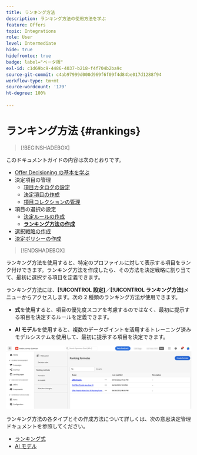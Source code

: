 ```yaml
---
title: ランキング方法
description: ランキング方法の使用方法を学ぶ
feature: Offers
topic: Integrations
role: User
level: Intermediate
hide: true
hidefromtoc: true
badge: label="ベータ版"
exl-id: c1d69bc9-4486-4037-b218-f4f704b2ba9c
source-git-commit: c4ab97999d000d969f6f09f4d84be017d1288f94
workflow-type: tm+mt
source-wordcount: '179'
ht-degree: 100%

---
```


# ランキング方法 {#rankings}

>[!BEGINSHADEBOX]

このドキュメントガイドの内容は次のとおりです。

* [Offer Decisioning の基本を学ぶ](gs-experience-decisioning.md)
* 決定項目の管理
   * [項目カタログの設定](catalogs.md)
   * [決定項目の作成](items.md)
   * [項目コレクションの管理](collections.md)
* 項目の選択の設定
   * [決定ルールの作成](rules.md)
   * **[ランキング方法の作成](ranking.md)**
* [選択戦略の作成](selection-strategies.md)
* [決定ポリシーの作成](create-decision.md)

>[!ENDSHADEBOX]

ランキング方法を使用すると、特定のプロファイルに対して表示する項目をランク付けできます。ランキング方法を作成したら、その方法を決定戦略に割り当てて、最初に選択する項目を定義できます。

ランキング方法には、**[!UICONTROL 設定]**／**[!UICONTROL ランキング方法]**&#x200B;メニューからアクセスします。次の 2 種類のランキング方法が使用できます。

* **式**&#x200B;を使用すると、項目の優先度スコアを考慮するのではなく、最初に提示する項目を決定するルールを定義できます。

* **AI モデル**&#x200B;を使用すると、複数のデータポイントを活用するトレーニング済みモデルシステムを使用して、最初に提示する項目を決定できます。

![](assets/ranking-create.png)

ランキング方法の各タイプとその作成方法について詳しくは、次の意思決定管理ドキュメントを参照してください。

* [ランキング式](../offers/ranking/create-ranking-formulas.md)
* [AI モデル](../offers/ranking/ai-models.md)
